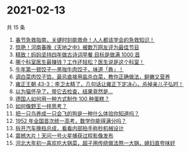 # 2021-02-13

共 15 条

<!-- BEGIN ZHIHUVIDEO -->
<!-- 最后更新时间 Sat Feb 13 2021 00:10:40 GMT+0800 (CST) -->
1. [春节急救指南，关键时刻能救命！人人都该学会的急救知识！](https://www.zhihu.com/zvideo/1343617628162838528)
1. [惊艳！河南春晚《天地之中》被数万网友评为最佳节目](https://www.zhihu.com/zvideo/1343574783095791616)
1. [精致！妈妈坚持四年做古诗词早餐 目标是做满 1000 首](https://www.zhihu.com/zvideo/1342119120851259392)
1. [哪个科室医生最赚钱？工作还轻松？医生说是这个科室！](https://www.zhihu.com/zvideo/1343144243070693376)
1. [牛年第一顿饺子—黑咖牛肉饺子，味道「犇」！](https://www.zhihu.com/zvideo/1343622687630020608)
1. [调白菜肉饺子馅，最忌直接用盐杀白菜，教你正确做法，鲜嫩又营养](https://www.zhihu.com/zvideo/1343490050542247936)
1. [雍正王朝 43-3：李卫太精了，几句话让雍正下定决心，杀掉亲儿子弘时！](https://www.zhihu.com/zvideo/1343186325810462721)
1. [以为猫怀孕了，带它去检查，结果竟然是…](https://www.zhihu.com/zvideo/1342181201927364608)
1. [德国人如何用一种方式制作 100 种蛋糕？](https://www.zhihu.com/zvideo/1342935875643203584)
1. [如何像野王一样思考？](https://www.zhihu.com/zvideo/1343648862947401728)
1. [把一只鸟养成一只会飞的狗是一种什么体验你知道吗？](https://www.zhihu.com/zvideo/1343511262253199360)
1. [1952 年全国首次统一高考，数学你能得满分吗？](https://www.zhihu.com/zvideo/1343338872936263680)
1. [拆开汽车换档总成，看看内部拍手称秒机械设计](https://www.zhihu.com/zvideo/1343612266839752704)
1. [震撼大片！天问一号火星捕获过程影像发布](https://www.zhihu.com/zvideo/1343605064343142400)
1. [河北大年初一喜欢吃大锅菜，超子用传统做法熬一大锅，媳妇直夸味好](https://www.zhihu.com/zvideo/1343502387684749312)
<!-- END ZHIHUVIDEO -->
